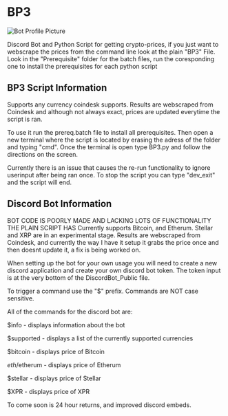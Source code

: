# BP3

![Bot Profile Picture](https://images-ext-2.discordapp.net/external/hFZr30Jkd-GQ-MjcxGGWcPd8lbA_Raj0YGZnQbZ0Olw/%3Fsize%3D128/https/cdn.discordapp.com/avatars/790680677078532107/07e222e50bb47958248deec3f06858f4.png)

Discord Bot and Python Script for getting crypto-prices, if you just want to webscrape the prices from the command line look at the plain "BP3" File. 
Look in the "Prerequisite" folder for the batch files, run the coresponding one to install the prerequisites for each python script  

## **BP3 Script Information** 
Supports any currency coindesk supports. Results are webscraped from Coindesk and although not always exact, prices are updated everytime the script is ran.  

To use it run the prereq.batch file to install all prerequisites. Then open a new terminal where the script is located by erasing the adress of the folder and typing "cmd". 
Once the terminal is open type BP3.py and follow the directions on the screen.

Currently there is an issue that causes the re-run functionality to ignore userinput after being ran once. To stop the script you can type
"dev_exit" and the script will end. 

## **Discord Bot Information** 
BOT CODE IS POORLY MADE AND LACKING LOTS OF FUNCTIONALITY THE PLAIN SCRIPT HAS
Currently supports Bitcoin, and Etherum. Stellar and XRP are in an experimental stage.
Results are webscraped from Coindesk, and currently the way I have it setup it grabs the price once and then doesnt update it, a fix is being worked on. 

When setting up the bot for your own usage you will need to create a new discord application and create your own discord bot token. The token input is at the very bottom of the 
DiscordBot_Public file.  

To trigger a command use the "$" prefix. Commands are NOT case sensitive.  

All of the commands for the discord bot are:

  $info - 
    displays information about the bot 

  $supported - 
    displays a list of the currently supported currencies 

  $bitcoin - 
    displays price of Bitcoin 

  $eth/$etherum - 
    displays price of Etherum 

  $stellar - 
    displays price of Stellar

  $XPR - 
    displays price of XPR


To come soon is 24 hour returns, and improved discord embeds. 
